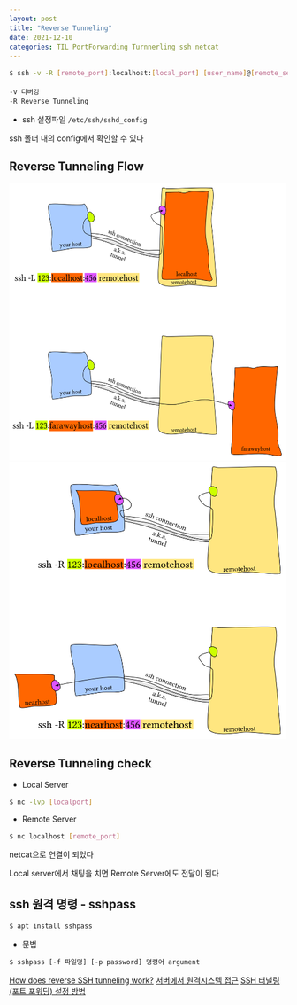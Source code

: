 ```yaml
---
layout: post
title: "Reverse Tunneling"
date: 2021-12-10
categories: TIL PortForwarding Turnnerling ssh netcat
---
```



```bash
$ ssh -v -R [remote_port]:localhost:[local_port] [user_name]@[remote_server]

-v 디버깅
-R Reverse Tunneling
```

- ssh 설정파일
`/etc/ssh/sshd_config`

ssh 폴더 내의 config에서 확인할 수 있다

## Reverse Tunneling Flow

<img src="https://raw.githubusercontent.com/Action2theFuture/Action2theFuture.github.io/main/_posts/Images/reverse.png" width="500" height="500">
<img src="https://raw.githubusercontent.com/Action2theFuture/Action2theFuture.github.io/main/_posts/Images/reverse2.png" width="500" height="500">

## Reverse Tunneling check

- Local Server

```bash
$ nc -lvp [localport]                           
```

- Remote Server

```bash
$ nc localhost [remote_port]
```

netcat으로 연결이 되었다

Local server에서 채팅을 치면 Remote Server에도 전달이 된다

## ssh 원격 명령 - sshpass

```bash
$ apt install sshpass
```

- 문법

```bash
$ sshpass [-f 파일명] [-p password] 명령어 argument
```

[How does reverse SSH tunneling work?](https://unix.stackexchange.com/questions/46235/how-does-reverse-ssh-tunneling-work)
[서버에서 원격시스템 접근](https://system-monitoring.readthedocs.io/en/latest/ssh.html)
[SSH 터널링(포트 포워딩) 설정 방법](https://linuxize.com/post/how-to-setup-ssh-tunneling/)
